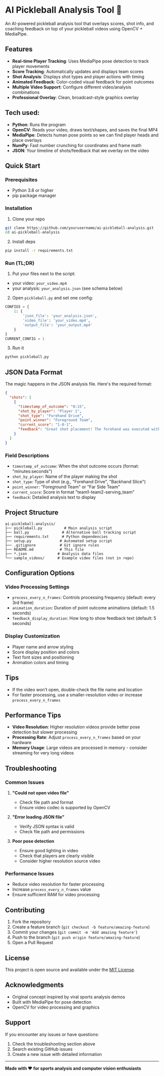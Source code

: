 # AI Pickleball Analysis Tool 🏓

An AI-powered pickleball analysis tool that overlays scores, shot info, and coaching feedback on top of your pickleball videos using OpenCV + MediaPipe.

## Features

- **Real-time Player Tracking**: Uses MediaPipe pose detection to track player movements
- **Score Tracking**: Automatically updates and displays team scores
- **Shot Analysis**: Displays shot types and player actions with timing
- **Animated Feedback**: Color-coded visual feedback for point outcomes
- **Multiple Video Support**: Configure different video/analysis combinations
- **Professional Overlay**: Clean, broadcast-style graphics overlay

## Tech used:

- **Python**: Runs the program
- **OpenCV**: Reads your video, draws text/shapes, and saves the final MP4
- **MediaPipe**: Detects human pose points so we can find player heads and place overlays
- **NumPy**: Fast number crunching for coordinates and frame math
- **JSON**: Your timeline of shots/feedback that we overlay on the video

## Quick Start

### Prerequisites

- Python 3.8 or higher
- pip package manager

### Installation

1) Clone your repo
```bash
git clone https://github.com/yourusername/ai-pickleball-analysis.git
cd ai-pickleball-analysis
```

2) Install deps
```bash
pip install -r requirements.txt
```

### Run (TL;DR)

1) Put your files next to the script:
- your video: `your_video.mp4`
- your analysis: `your_analysis.json` (see schema below)

2) Open `pickleball.py` and set one config:
```python
CONFIGS = {
    1: {
        'json_file': 'your_analysis.json',
        'video_file': 'your_video.mp4',
        'output_file': 'your_output.mp4'
    }
}
CURRENT_CONFIG = 1
```

3) Run it
```bash
python pickleball.py
```

## JSON Data Format

The magic happens in the JSON analysis file. Here's the required format:

```json
{
  "shots": [
    {
      "timestamp_of_outcome": "0:15",
      "shot_by_player": "Player 1",
      "shot_type": "Forehand Drive",
      "point_winner": "Foreground Team",
      "current_score": "1-0-1",
      "feedback": "Great shot placement! The forehand was executed with perfect timing and placement."
    }
  ]
}
```

### Field Descriptions

- `timestamp_of_outcome`: When the shot outcome occurs (format: "minutes:seconds")
- `shot_by_player`: Name of the player making the shot
- `shot_type`: Type of shot (e.g., "Forehand Drive", "Backhand Slice")
- `point_winner`: "Foreground Team" or "Far Side Team"
- `current_score`: Score in format "team1-team2-serving_team"
- `feedback`: Detailed analysis text to display

## Project Structure

```
ai-pickleball-analysis/
├── pickleball.py          # Main analysis script
├── ball.py               # Alternative ball tracking script
├── requirements.txt      # Python dependencies
├── setup.py             # Automated setup script
├── .gitignore           # Git ignore rules
├── README.md            # This file
├── *.json              # Analysis data files
└── sample_videos/      # Example video files (not in repo)
```

## Configuration Options

### Video Processing Settings

- `process_every_n_frames`: Controls processing frequency (default: every 3rd frame)
- `animation_duration`: Duration of point outcome animations (default: 1.5 seconds)
- `feedback_display_duration`: How long to show feedback text (default: 5 seconds)

### Display Customization

- Player name and arrow styling
- Score display position and colors
- Text font sizes and positioning
- Animation colors and timing

## Tips

- If the video won’t open, double-check the file name and location
- For faster processing, use a smaller-resolution video or increase `process_every_n_frames`

## Performance Tips

- **Video Resolution**: Higher resolution videos provide better pose detection but slower processing
- **Processing Rate**: Adjust `process_every_n_frames` based on your hardware
- **Memory Usage**: Large videos are processed in memory - consider streaming for very long videos

## Troubleshooting

### Common Issues

1. **"Could not open video file"**
   - Check file path and format
   - Ensure video codec is supported by OpenCV

2. **"Error loading JSON file"**
   - Verify JSON syntax is valid
   - Check file path and permissions

3. **Poor pose detection**
   - Ensure good lighting in video
   - Check that players are clearly visible
   - Consider higher resolution source video

### Performance Issues

- Reduce video resolution for faster processing
- Increase `process_every_n_frames` value
- Ensure sufficient RAM for video processing

## Contributing

1. Fork the repository
2. Create a feature branch (`git checkout -b feature/amazing-feature`)
3. Commit your changes (`git commit -m 'Add amazing feature'`)
4. Push to the branch (`git push origin feature/amazing-feature`)
5. Open a Pull Request

## License

This project is open source and available under the [MIT License](LICENSE).

## Acknowledgments

- Original concept inspired by viral sports analysis demos
- Built with MediaPipe for pose detection
- OpenCV for video processing and graphics

## Support

If you encounter any issues or have questions:
1. Check the troubleshooting section above
2. Search existing GitHub issues
3. Create a new issue with detailed information

---

**Made with ❤️ for sports analysis and computer vision enthusiasts**